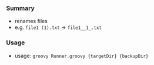 
### Summary

* renames files
* e.g. `file1 (1).txt` -> `file1__1_.txt`

### Usage

* usage: `groovy Runner.groovy {targetDir} {backupDir}`
